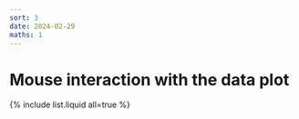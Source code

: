 ```yaml
---
sort: 3
date: 2024-02-29
maths: 1
---
```


# Mouse interaction with the data plot


{% include list.liquid all=true %}
